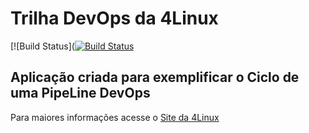 # Trilha DevOps da 4Linux

<!-- Altere a Flag abaixo com sua URL do Travis -->
[![Build Status]([![Build Status](https://travis-ci.org/GuilhermeHashimoto/DevOpsLab-HelloWorld.svg?branch=master)](https://travis-ci.org/GuilhermeHashimoto/DevOpsLab-HelloWorld)

## Aplicação criada para exemplificar o Ciclo de uma PipeLine DevOps


Para maiores informações acesse o [Site da 4Linux](https://www.4linux.com.br/cursos/devops)
